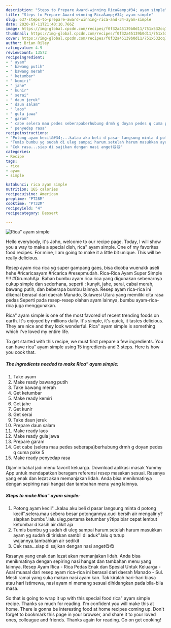 ```yaml
---
description: "Steps to Prepare Award-winning Rica&amp;#34; ayam simple"
title: "Steps to Prepare Award-winning Rica&amp;#34; ayam simple"
slug: 637-steps-to-prepare-award-winning-rica-and-34-ayam-simple
date: 2020-07-11T21:40:10.766Z
image: https://img-global.cpcdn.com/recipes/f0f32a45139b0d11/751x532cq70/rica-ayam-simple-foto-resep-utama.jpg
thumbnail: https://img-global.cpcdn.com/recipes/f0f32a45139b0d11/751x532cq70/rica-ayam-simple-foto-resep-utama.jpg
cover: https://img-global.cpcdn.com/recipes/f0f32a45139b0d11/751x532cq70/rica-ayam-simple-foto-resep-utama.jpg
author: Brian Riley
ratingvalue: 4.9
reviewcount: 13572
recipeingredient:
- " ayam"
- " bawang putih"
- " bawang merah"
- " ketumbar"
- " kemiri"
- " jahe"
- " kunir"
- " serai"
- " daun jeruk"
- " daun salam"
- " laos"
- " gula jawa"
- " garam"
- " cabe selera mau pedes seberapaberhubung drmh g doyan pedes q cuma pake 5"
- " penyedap rasa"
recipeinstructions:
- "Potong ayam kecil&#34;...kalau aku beli d pasar langsung minta d potong kecil&#34;.selera.mau sebera besar potongannya.cuci bersih air mengalir y?siapkan bumbu&#34;.lalu uleg.pertama ketumbar y?tips biar cepat lembut ketumbar d kasih air dikit aja"
- "Tumis bumbu yg sudah di uleg sampai harum.setelah harum masukkan ayam yg sudah di tiriskan sambil di aduk&#34;.lalu q tutup wajannya.tambahkan air sedikit"
- "Cek rasa...siap di sajikan dengan nasi anget😋😋"
categories:
- Recipe
tags:
- rica
- ayam
- simple

katakunci: rica ayam simple 
nutrition: 165 calories
recipecuisine: American
preptime: "PT28M"
cooktime: "PT32M"
recipeyield: "4"
recipecategory: Dessert

---
```



![Rica&#34; ayam simple](https://img-global.cpcdn.com/recipes/f0f32a45139b0d11/751x532cq70/rica-ayam-simple-foto-resep-utama.jpg)

Hello everybody, it's John, welcome to our recipe page. Today, I will show you a way to make a special dish, rica&#34; ayam simple. One of my favorites food recipes. For mine, I am going to make it a little bit unique. This will be really delicious.

Resep ayam rica rica yg super gampang gaes, bisa dicoba wuenakk aseli hehe #ricaricaayam #ricarica #resepmudah. Rica-Rica Ayam Super Simple !!!! #DirumahAja. Bahan bumbu ayam rica rica yang digunakan sebenarnya cukup simple dan sederhana, seperti : kunyit, jahe, serai, cabai merah, bawang putih, dan beberapa bumbu lainnya. Resep ayam rica-rica ini dikenal berasal dari daerah Manado, Sulawesi Utara yang memiliki cita rasa pedas Seperti pada resep-resep olahan ayam lainnya, bumbu ayam-rica-rica juga menggunakan.

Rica&#34; ayam simple is one of the most favored of recent trending foods on earth. It's enjoyed by millions daily. It's simple, it's quick, it tastes delicious. They are nice and they look wonderful. Rica&#34; ayam simple is something which I've loved my entire life.


To get started with this recipe, we must first prepare a few ingredients. You can have rica&#34; ayam simple using 15 ingredients and 3 steps. Here is how you cook that.

<!--inarticleads1-->

##### The ingredients needed to make Rica&#34; ayam simple:

1. Take  ayam
1. Make ready  bawang putih
1. Take  bawang merah
1. Get  ketumbar
1. Make ready  kemiri
1. Get  jahe
1. Get  kunir
1. Get  serai
1. Take  daun jeruk
1. Prepare  daun salam
1. Make ready  laos
1. Make ready  gula jawa
1. Prepare  garam
1. Get  cabe (selera mau pedes seberapa)berhubung drmh g doyan pedes q cuma pake 5
1. Make ready  penyedap rasa


Dijamin bakal jadi menu favorit keluarga. Download aplikasi masak Yummy App untuk mendapatkan beragam referensi resep masakan sesuai. Rasanya yang enak dan lezat akan memanjakan lidah. Anda bisa menikmatinya dengan sepiring nasi hangat dan tambahan menu yang lainnya. 

<!--inarticleads2-->

##### Steps to make Rica&#34; ayam simple:

1. Potong ayam kecil&#34;...kalau aku beli d pasar langsung minta d potong kecil&#34;.selera.mau sebera besar potongannya.cuci bersih air mengalir y?siapkan bumbu&#34;.lalu uleg.pertama ketumbar y?tips biar cepat lembut ketumbar d kasih air dikit aja
1. Tumis bumbu yg sudah di uleg sampai harum.setelah harum masukkan ayam yg sudah di tiriskan sambil di aduk&#34;.lalu q tutup wajannya.tambahkan air sedikit
1. Cek rasa...siap di sajikan dengan nasi anget😋😋


Rasanya yang enak dan lezat akan memanjakan lidah. Anda bisa menikmatinya dengan sepiring nasi hangat dan tambahan menu yang lainnya. Resep Ayam Rica - Rica Pedas Enak dan Spesial Untuk Keluarga - Asal muasal dari resep ayam rica-rica ini berasal dari daerah Manado - Sul. Mesti ramai yang suka makan nasi ayam kan. Tak kiralah hari-hari biasa atau hari istimewa, nasi ayam ni memang sesuai dihidangkan pada bila-bila masa. 

So that is going to wrap it up with this special food rica&#34; ayam simple recipe. Thanks so much for reading. I'm confident you will make this at home. There is gonna be interesting food at home recipes coming up. Don't forget to bookmark this page in your browser, and share it to your loved ones, colleague and friends. Thanks again for reading. Go on get cooking!

